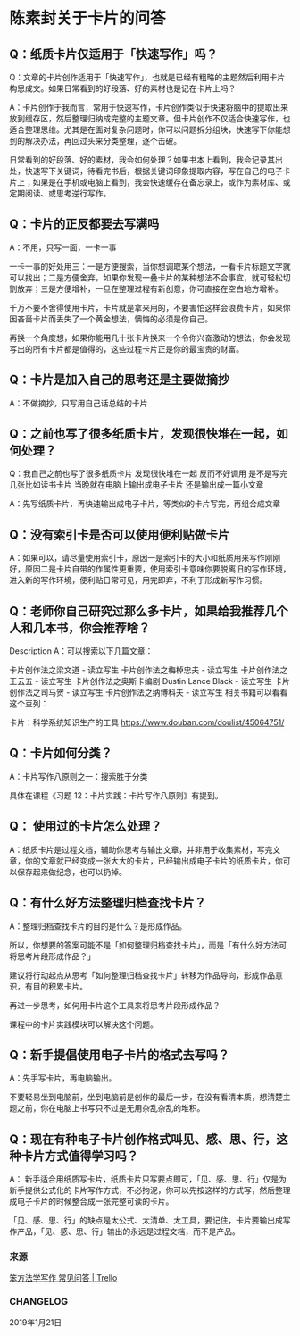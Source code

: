 # 陈素封关于卡片的问答

## Q：纸质卡片仅适用于「快速写作」吗？

Q：文章的卡片创作适用于「快速写作」，也就是已经有粗略的主题然后利用卡片构思成文。如果日常看到的好段落、好的素材也是记在卡片上吗？

A：卡片创作于我而言，常用于快速写作，卡片创作类似于快速将脑中的提取出来放到缓存区，然后整理归纳成完整的主题文章。但卡片创作不仅适合快速写作，也适合整理思维。尤其是在面对复杂问题时，你可以问题拆分组块，快速写下你能想到的解决办法，再回过头来分类整理，逐个击破。

日常看到的好段落、好的素材，我会如何处理？如果书本上看到，我会记录其出处，快速写下关键词，待看完书后，根据关键词印象提取内容，写在自己的电子卡片上；如果是在手机或电脑上看到，我会快速缓存在备忘录上，或作为素材库、或定期阅读、或思考逆行写作。

## Q：卡片的正反都要去写满吗

A：不用，只写一面，一卡一事

一卡一事的好处用三：一是方便搜索，当你想调取某个想法，一看卡片标题文字就可以找出；二是方便舍弃，如果你发现一叠卡片的某种想法不合事宜，就可轻松切割放弃；三是方便增补，一旦在整理过程有新创意，你可直接在空白地方增补。

千万不要不舍得使用卡片，卡片就是拿来用的，不要害怕这样会浪费卡片，如果你因吝啬卡片而丢失了一个黄金想法，懊悔的必须是你自己。

再换一个角度想，如果你能用几十张卡片换来一个令你兴奋激动的想法，你会发现写出的所有卡片都是值得的，这些过程卡片正是你的最宝贵的财富。

## Q：卡片是加入自己的思考还是主要做摘抄

A：不做摘抄，只写用自己话总结的卡片



## Q：之前也写了很多纸质卡片，发现很快堆在一起，如何处理？

Q：我自己之前也写了很多纸质卡片 发现很快堆在一起 反而不好调用 是不是写完几张比如读书卡片 当晚就在电脑上输出成电子卡片 还是输出成一篇小文章

A：先写纸质卡片，再快速输出成电子卡片，等类似的卡片写完，再组合成文章

## Q：没有索引卡是否可以使用便利贴做卡片

A：如果可以，请尽量使用索引卡，原因一是索引卡的大小和纸质用来写作刚刚好，原因二是卡片自带的作属性更重要，使用索引卡意味你要脱离旧的写作环境，进入新的写作环境，便利贴日常可见，用完即弃，不利于形成新写作习惯。

## Q：老师你自己研究过那么多卡片，如果给我推荐几个人和几本书，你会推荐啥？

Description
A：可以搜索以下几篇文章：

卡片创作法之梁文道 - 读立写生
卡片创作法之梅棹忠夫 - 读立写生
卡片创作法之王云五 - 读立写生
卡片创作法之奥斯卡编剧 Dustin Lance Black - 读立写生
卡片创作法之司马贺 - 读立写生
卡片创作法之纳博科夫 - 读立写生
相关书籍可以看看这个豆列：

卡片：科学系统知识生产的工具
https://www.douban.com/doulist/45064751/

## Q：卡片如何分类？

A：卡片写作八原则之一：搜索胜于分类

具体在课程《习题 12：卡片实践：卡片写作八原则》有提到。

## Q： 使用过的卡片怎么处理？

A：纸质卡片是过程文档，辅助你思考与输出文章，并非用于收集素材，写完文章，你的文章就已经变成一张大大的卡片，已经输出成电子卡片的纸质卡片，你可以保存起来做纪念，也可以扔掉。

## Q：有什么好方法整理归档查找卡片？

A：整理归档查找卡片的目的是什么？是形成作品。

所以，你想要的答案可能不是「如何整理归档查找卡片」，而是「有什么好方法可将思考片段形成作品？」

建议将行动起点从思考「如何整理归档查找卡片」转移为作品导向，形成作品意识，有目的积累卡片。

再进一步思考，如何用卡片这个工具来将思考片段形成作品？

课程中的卡片实践模块可以解决这个问题。

## Q：新手提倡使用电子卡片的格式去写吗？

A：先手写卡片，再电脑输出。

不要轻易坐到电脑前，坐到电脑前是创作的最后一步，在没有看清本质，想清楚主题之前，你在电脑上书写只不过是无用杂乱杂乱的堆积。

## Q：现在有种电子卡片创作格式叫见、感、思、行，这种卡片方式值得学习吗？

A： 新手适合用纸质写卡片，纸质卡片只写要点即可，「见、感、思、行」仅是为新手提供公式化的卡片写作方式，不必拘泥，你可以先按这样的方式写，然后整理成电子卡片的时候整合成一张完整可读的卡片。

「见、感、思、行」的缺点是太公式、太清单、太工具，要记住，卡片要输出成写作产品，「见、感、思、行」输出的永远是过程文档，而不是产品。


### 来源

[笨方法学写作 常见问答 | Trello](https://trello.com/b/0qD7WZch/%E7%AC%A8%E6%96%B9%E6%B3%95%E5%AD%A6%E5%86%99%E4%BD%9C-%E5%B8%B8%E8%A7%81%E9%97%AE%E7%AD%94)

### CHANGELOG
2019年1月21日






